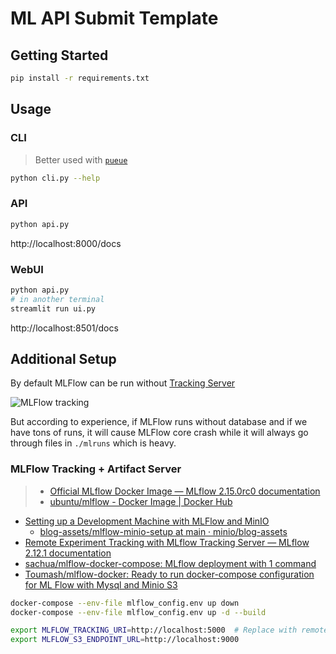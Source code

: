 # ML API Submit Template

## Getting Started

```bash
pip install -r requirements.txt
```

## Usage

### CLI

> Better used with [`pueue`](https://github.com/Nukesor/pueue)

```bash
python cli.py --help
```

### API

```bash
python api.py
```

http://localhost:8000/docs

### WebUI

```bash
python api.py
# in another terminal
streamlit run ui.py
```

http://localhost:8501/docs

## Additional Setup

By default MLFlow can be run without [Tracking Server](https://mlflow.org/docs/latest/tracking.html#tracking-server)

![MLFlow tracking](https://mlflow.org/docs/latest/_images/tracking-setup-overview.png)

But according to experience, if MLFlow runs without database and if we have tons of runs, it will cause MLFlow core crash while it will always go through files in `./mlruns` which is heavy.

### MLFlow Tracking + Artifact Server

> - [Official MLflow Docker Image — MLflow 2.15.0rc0 documentation](https://mlflow.org/docs/latest/docker.html)
> - [ubuntu/mlflow - Docker Image | Docker Hub](https://hub.docker.com/r/ubuntu/mlflow)

- [Setting up a Development Machine with MLFlow and MinIO](https://blog.min.io/setting-up-a-development-machine-with-mlflow-and-minio/)
  - [blog-assets/mlflow-minio-setup at main · minio/blog-assets](https://github.com/minio/blog-assets/tree/main/mlflow-minio-setup?ref=blog.min.io)
- [Remote Experiment Tracking with MLflow Tracking Server — MLflow 2.12.1 documentation](https://mlflow.org/docs/latest/tracking/tutorials/remote-server.html#create-compose-yaml)
- [sachua/mlflow-docker-compose: MLflow deployment with 1 command](https://github.com/sachua/mlflow-docker-compose)
- [Toumash/mlflow-docker: Ready to run docker-compose configuration for ML Flow with Mysql and Minio S3](https://github.com/Toumash/mlflow-docker)

```bash
docker-compose --env-file mlflow_config.env up down
docker-compose --env-file mlflow_config.env up -d --build

export MLFLOW_TRACKING_URI=http://localhost:5000  # Replace with remote host name or IP address in an actual environment
export MLFLOW_S3_ENDPOINT_URL=http://localhost:9000
```
